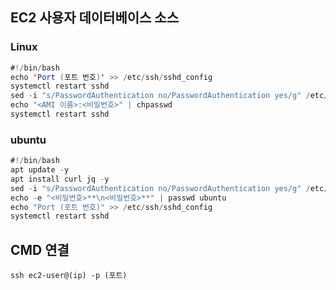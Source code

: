 
## EC2 사용자 데이터베이스 소스

### Linux
```java
#!/bin/bash
echo 'Port (포트 번호)' >> /etc/ssh/sshd_config
systemctl restart sshd
sed -i "s/PasswordAuthentication no/PasswordAuthentication yes/g" /etc/ssh/sshd_config
echo "<AMI 이름>:<비밀번호>" | chpasswd
systemctl restart sshd
```

### ubuntu
```java
#!/bin/bash
apt update -y
apt install curl jq -y
sed -i "s/PasswordAuthentication no/PasswordAuthentication yes/g" /etc/ssh/sshd_config
echo -e "<비밀번호>**\n<비밀번호>**" | passwd ubuntu
echo "Port (포트 번호)" >> /etc/ssh/sshd_config
systemctl restart sshd
```

## CMD 연결
```
ssh ec2-user@(ip) -p (포트)
```
